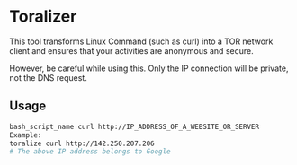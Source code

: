 # Toralizer
This tool transforms Linux Command (such as curl) into a TOR network client and ensures that your activities are anonymous and secure.

However, be careful while using this. Only the IP connection will be private, not the DNS request.

## Usage
```bash
bash_script_name curl http://IP_ADDRESS_OF_A_WEBSITE_OR_SERVER
Example:
toralize curl http://142.250.207.206
# The above IP address belongs to Google
```

